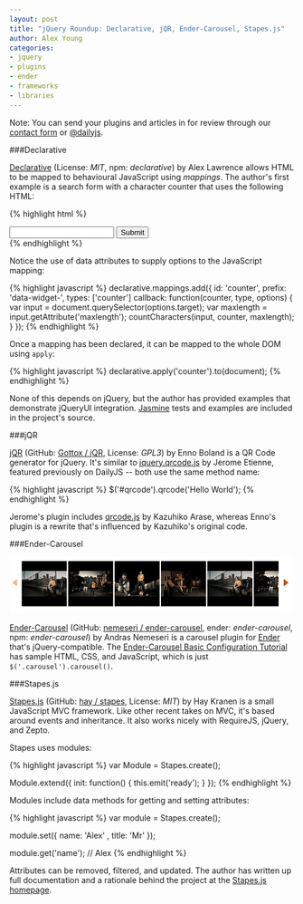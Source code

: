 ```yaml
---
layout: post
title: "jQuery Roundup: Declarative, jQR, Ender-Carousel, Stapes.js"
author: Alex Young
categories: 
- jquery
- plugins
- ender
- frameworks
- libraries
---
```


<div class="intro">
Note: You can send your plugins and articles in for review through our <a href="/contact.html">contact form</a> or <a href="http://twitter.com/dailyjs">@dailyjs</a>.
</div>

###Declarative

[Declarative](https://github.com/alexlawrence/declarative) (License: _MIT_, npm: _declarative_) by Alex Lawrence allows HTML to be mapped to behavioural JavaScript using _mappings_.  The author's first example is a search form with a character counter that uses the following HTML:

{% highlight html %}
<form action="/" method="POST">
  <input id="search" name="search" type="text" maxlength="50" />
  <span data-widget-counter="target: 'search', text: '{0} characters left'"></span>
  <input type="submit">
</form>
{% endhighlight %}

Notice the use of data attributes to supply options to the JavaScript mapping:

{% highlight javascript %}
declarative.mappings.add({
  id: 'counter',
  prefix: 'data-widget-',
  types: ['counter']
  callback: function(counter, type, options) {
    var input = document.querySelector(options.target);
    var maxlength = input.getAttribute('maxlength');
    countCharacters(input, counter, maxlength);
  }
});
{% endhighlight %}

Once a mapping has been declared, it can be mapped to the whole DOM using `apply`:

{% highlight javascript %}
declarative.apply('counter').to(document);
{% endhighlight %}

None of this depends on jQuery, but the author has provided examples that demonstrate jQueryUI integration.  [Jasmine](http://pivotal.github.com/jasmine/) tests and examples are included in the project's source.

###jQR

[jQR](http://s01.de/~tox/hgexport/jqr/) (GitHub: [Gottox / jQR](https://github.com/Gottox/jQR), License: _GPL3_) by Enno Boland is a QR Code generator for jQuery.  It's similar to [jquery.qrcode.js](https://github.com/jeromeetienne/jquery-qrcode) by Jerome Etienne, featured previously on DailyJS -- both use the same method name:

{% highlight javascript %}
$('#qrcode').qrcode('Hello World');
{% endhighlight %}

Jerome's plugin includes [qrcode.js](http://d-project.googlecode.com/svn/trunk/misc/qrcode/js/qrcode.js) by Kazuhiko Arase, whereas Enno's plugin is a rewrite that's influenced by Kazuhiko's original code.

###Ender-Carousel

![Ender-Carousel example](/images/posts/ender-carousel.png)

[Ender-Carousel](http://nemeseri.com/ender-carousel/) (GitHub: [nemeseri / ender-carousel](https://github.com/nemeseri/ender-carousel), ender: _ender-carousel_, npm: _ender-carousel_) by Andras Nemeseri is a carousel plugin for [Ender](http://ender.no.de/) that's jQuery-compatible.  The [Ender-Carousel Basic Configuration Tutorial](http://nemeseri.com/ender-carousel/demos/basics.html) has sample HTML, CSS, and JavaScript, which is just `$('.carousel').carousel()`.

###Stapes.js

[Stapes.js](http://hay.github.com/stapes/) (GitHub: [hay / stapes](https://github.com/hay/stapes), License: _MIT_) by Hay Kranen is a small JavaScript MVC framework.  Like other recent takes on MVC, it's based around events and inheritance.  It also works nicely with RequireJS, jQuery, and Zepto.

Stapes uses modules:

{% highlight javascript %}
var Module = Stapes.create();

Module.extend({
  init: function() {
    this.emit('ready');
  }
});
{% endhighlight %}

Modules include data methods for getting and setting attributes:

{% highlight javascript %}
var module = Stapes.create();

module.set({
  name: 'Alex'
, title: 'Mr'
});

module.get('name'); // Alex
{% endhighlight %}

Attributes can be removed, filtered, and updated.  The author has written up full documentation and a rationale behind the project at the [Stapes.js homepage](http://hay.github.com/stapes).
